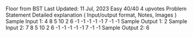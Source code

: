 Floor from BST
Last Updated: 11 Jul, 2023
Easy
40/40
4 upvotes
Problem Statement
Detailed explanation ( Input/output format, Notes, Images )
Sample Input 1:
4
8 5 10 2 6 -1 -1 -1 -1 -1 7 -1 -1
Sample Output 1:
2
Sample Input 2:
7
8 5 10 2 6 -1 -1 -1 -1 -1 7 -1 -1
Sample Output 2:
6
